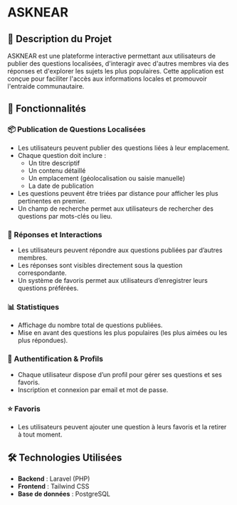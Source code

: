 # ASKNEAR

## 📌 Description du Projet

ASKNEAR est une plateforme interactive permettant aux utilisateurs de publier des questions localisées, d'interagir avec d'autres membres via des réponses et d'explorer les sujets les plus populaires. Cette application est conçue pour faciliter l'accès aux informations locales et promouvoir l'entraide communautaire.

## 🚀 Fonctionnalités

### 📦 Publication de Questions Localisées

- Les utilisateurs peuvent publier des questions liées à leur emplacement.
- Chaque question doit inclure :
  - Un titre descriptif
  - Un contenu détaillé
  - Un emplacement (géolocalisation ou saisie manuelle)
  - La date de publication
- Les questions peuvent être triées par distance pour afficher les plus pertinentes en premier.
- Un champ de recherche permet aux utilisateurs de rechercher des questions par mots-clés ou lieu.

### 💬 Réponses et Interactions

- Les utilisateurs peuvent répondre aux questions publiées par d’autres membres.
- Les réponses sont visibles directement sous la question correspondante.
- Un système de favoris permet aux utilisateurs d’enregistrer leurs questions préférées.

### 📊 Statistiques

- Affichage du nombre total de questions publiées.
- Mise en avant des questions les plus populaires (les plus aimées ou les plus répondues).

### 🔐 Authentification & Profils

- Chaque utilisateur dispose d’un profil pour gérer ses questions et ses favoris.
- Inscription et connexion par email et mot de passe.

### ⭐ Favoris

- Les utilisateurs peuvent ajouter une question à leurs favoris et la retirer à tout moment.

## 🛠 Technologies Utilisées

- **Backend** : Laravel (PHP)
- **Frontend** : Tailwind CSS
- **Base de données** : PostgreSQL

